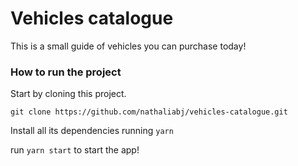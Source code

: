 # Vehicles catalogue

This is a small guide of vehicles you can purchase today! 

### How to run the project 

Start by cloning this project.

`git clone https://github.com/nathaliabj/vehicles-catalogue.git`

Install all its dependencies running `yarn`

run `yarn start` to start the app! 
